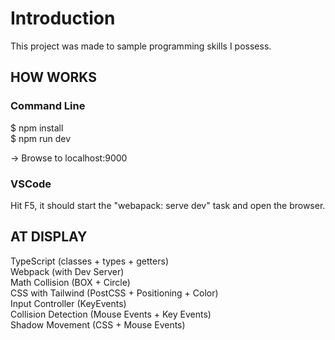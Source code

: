 # Introduction

This project was made to sample programming skills I possess.

## HOW WORKS

### Command Line
$ npm install
<br/>
$ npm run dev

-> Browse to localhost:9000

### VSCode
Hit F5, it should start the "webapack: serve dev" task and open the browser.

## AT DISPLAY

TypeScript (classes + types + getters)
<br/>
Webpack (with Dev Server)
<br/>
Math Collision (BOX + Circle)
<br/>
CSS with Tailwind (PostCSS + Positioning + Color)
<br/>
Input Controller (KeyEvents)
<br/>
Collision Detection (Mouse Events + Key Events)
<br/>
Shadow Movement (CSS + Mouse Events)
